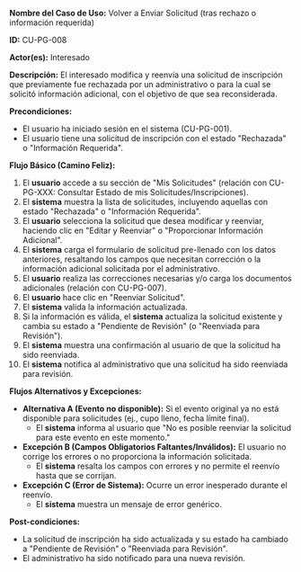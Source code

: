 **Nombre del Caso de Uso:** Volver a Enviar Solicitud (tras rechazo o información requerida)

**ID:** CU-PG-008

**Actor(es):** Interesado

**Descripción:** El interesado modifica y reenvía una solicitud de inscripción que previamente fue rechazada por un administrativo o para la cual se solicitó información adicional, con el objetivo de que sea reconsiderada.

**Precondiciones:**

* El usuario ha iniciado sesión en el sistema (CU-PG-001).
* El usuario tiene una solicitud de inscripción con el estado "Rechazada" o "Información Requerida".

**Flujo Básico (Camino Feliz):**

1. El **usuario** accede a su sección de "Mis Solicitudes" (relación con CU-PG-XXX: Consultar Estado de mis Solicitudes/Inscripciones).
2. El **sistema** muestra la lista de solicitudes, incluyendo aquellas con estado "Rechazada" o "Información Requerida".
3. El **usuario** selecciona la solicitud que desea modificar y reenviar, haciendo clic en "Editar y Reenviar" o "Proporcionar Información Adicional".
4. El **sistema** carga el formulario de solicitud pre-llenado con los datos anteriores, resaltando los campos que necesitan corrección o la información adicional solicitada por el administrativo.
5. El **usuario** realiza las correcciones necesarias y/o carga los documentos adicionales (relación con CU-PG-007).
6. El **usuario** hace clic en "Reenviar Solicitud".
7. El **sistema** valida la información actualizada.
8. Si la información es válida, el **sistema** actualiza la solicitud existente y cambia su estado a "Pendiente de Revisión" (o "Reenviada para Revisión").
9. El **sistema** muestra una confirmación al usuario de que la solicitud ha sido reenviada.
10. El **sistema** notifica al administrativo que una solicitud ha sido reenviada para revisión.

**Flujos Alternativos y Excepciones:**

* **Alternativa A (Evento no disponible):** Si el evento original ya no está disponible para solicitudes (ej., cupo lleno, fecha límite final).
  + El **sistema** informa al usuario que "No es posible reenviar la solicitud para este evento en este momento."
* **Excepción B (Campos Obligatorios Faltantes/Inválidos):** El usuario no corrige los errores o no proporciona la información solicitada.
  + El **sistema** resalta los campos con errores y no permite el reenvío hasta que se corrijan.
* **Excepción C (Error de Sistema):** Ocurre un error inesperado durante el reenvío.
  + El **sistema** muestra un mensaje de error genérico.

**Post-condiciones:**

* La solicitud de inscripción ha sido actualizada y su estado ha cambiado a "Pendiente de Revisión" o "Reenviada para Revisión".
* El administrativo ha sido notificado para una nueva revisión.